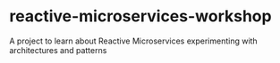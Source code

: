# reactive-microservices-workshop

A project to learn about Reactive Microservices experimenting with architectures and patterns